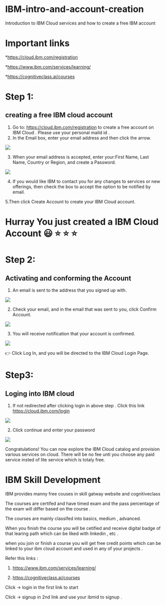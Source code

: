 # IBM-intro-and-account-creation
Introduction to IBM Cloud services and how to create a free IBM account 


# Important links 
*https://cloud.ibm.com/registration

*https://www.ibm.com/services/learning/

*https://cognitiveclass.ai/courses

# Step 1: 
## creating a free IBM cloud account 
  1.   Go to: https://cloud.ibm.com/registration to create a free account on IBM Cloud . Please use your personal maild id .
  2.   In the Email box, enter your email address and then click the arrow.

![](Cld_Acct_Lab_-_pic_1.png)

 3.   When your email address is accepted, enter your:First Name, Last Name, Country or Region, and create a Password.

![](name-password.png)
 
 4. If you would like IBM to contact you for any changes to services or new offerings, then check the box to accept the option to be notified by email.


 5.Then click  Create Account to create your IBM Cloud account.


# Hurray You just created a IBM Cloud Account :smiley:	:star: :star: :star:

# Step 2: 
## Activating and conforming the Account 
1.   An email is sent to the address that you signed up with.
 
 ![](Cld_Acct_Lab_-_pic_2.png)


2.   Check your email, and in the email that was sent to you, click Confirm Account.

![](Cld_Acct_Lab_-_pic_3.png)


3.   You will receive notification that your account is confirmed.

![](Cld_Acct_Lab_-_pic_4.png)


:point_right:               Click Log In, and you will be directed to the IBM Cloud Login Page.



# Step3:
## Loging into IBM cloud 

1. If not redirected after clicking login in above step . Click this link https://cloud.ibm.com/login

![](Cld_Acct_Lab_-_pic_5.png)

2. Click continue and enter your password 

![](Cld_Acct_Lab_-_pic_6.png	)


Congratulations!  You can now explore the IBM Cloud catalog and provision various services on cloud. There will be no fee unti you choose any paid service insted of lite service which is totaly free.



# IBM Skill Development 


IBM provides manny free couses in skill gatway website and cognitiveclass 

The courses are certifed and have timed exam and the pass percentage of the exam will differ based on the course .

The courses are mainly classifed into basics, medium , advanced.

When you finish the course you will be cetified and receive digital badge of that learing path which can be liked with linkedin , etc .

when you join or finish a course you will get  free credit points which can be linked to your ibm cloud account and used in any of your projects .

Refer this links :

1. https://www.ibm.com/services/learning/

2. https://cognitiveclass.ai/courses

Click -> login in the first link to start

Click -> signup in 2nd link and use your ibmid to signup .



 
 
